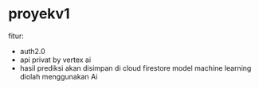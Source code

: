 # proyekv1
fitur:
- auth2.0
- api privat by vertex ai
- hasil prediksi akan disimpan di cloud firestore
model machine learning diolah menggunakan Ai
